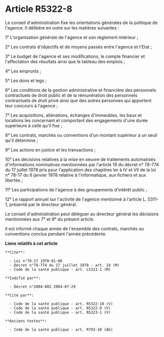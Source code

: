 # Article R5322-8

Le conseil d'administration fixe les orientations générales de la politique de l'agence. Il délibère en outre sur les
matières suivantes :

1° L'organisation générale de l'agence et son règlement intérieur ;

2° Les contrats d'objectifs et de moyens passés entre l'agence et l'Etat ;

3° Le budget de l'agence et ses modifications, le compte financier et l'affectation des résultats ainsi que le tableau des
emplois ;

4° Les emprunts ;

5° Les dons et legs ;

6° Les conditions de la gestion administrative et financière des personnels contractuels de droit public et de la
rémunération des personnels contractuels de droit privé ainsi que des autres personnes qui apportent leur concours à
l'agence ;

7° Les acquisitions, aliénations, échanges d'immeubles, les baux et locations les concernant et comportant des engagements
d'une durée supérieure à celle qu'il fixe ;

8° Les contrats, marchés ou conventions d'un montant supérieur à un seuil qu'il détermine ;

9° Les actions en justice et les transactions ;

10° Les décisions relatives à la mise en oeuvre de traitements automatisés d'informations nominatives mentionnées par
l'article 19 du décret n° 78-774 du 17 juillet 1978 pris pour l'application des chapitres Ier à IV et VII de la loi n° 78-17
du 6 janvier 1978 relative à l'informatique, aux fichiers et aux libertés ;

11° Les participations de l'agence à des groupements d'intérêt public ;

12° Le rapport annuel sur l'activité de l'agence mentionné à l'article L. 5311-1, présenté par le directeur général.

Le conseil d'administration peut déléguer au directeur général les décisions mentionnées aux 7° et 9° du présent article.

Il est informé chaque année de l'ensemble des contrats, marchés ou conventions conclus pendant l'année précédente.

**Liens relatifs à cet article**

	**Cite**:

	  - Loi n°78-17 1978-01-06
	  - Décret n°78-774 du 17 juillet 1978 - art. 19 (M)
	  - Code de la santé publique - art. L5311-1 (M)

	**Codifié par**:

	  - Décret n°2004-802 2004-07-29

	**Cité par**:

	  - Code de la santé publique - art. R5322-10 (V)
	  - Code de la santé publique - art. R5322-9 (V)
	  - Code de la santé publique - art. R5323-1 (V)

	**Anciens textes**:

	  - Code de la santé publique - art. R793-10 (Ab)

